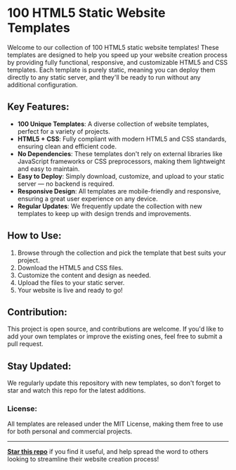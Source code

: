 # 100 HTML5 Static Website Templates

Welcome to our collection of 100 HTML5 static website templates! These templates are designed to help you speed up your website creation process by providing fully functional, responsive, and customizable HTML5 and CSS templates. Each template is purely static, meaning you can deploy them directly to any static server, and they'll be ready to run without any additional configuration.

## Key Features:
- **100 Unique Templates**: A diverse collection of website templates, perfect for a variety of projects.
- **HTML5 + CSS**: Fully compliant with modern HTML5 and CSS standards, ensuring clean and efficient code.
- **No Dependencies**: These templates don't rely on external libraries like JavaScript frameworks or CSS preprocessors, making them lightweight and easy to maintain.
- **Easy to Deploy**: Simply download, customize, and upload to your static server — no backend is required.
- **Responsive Design**: All templates are mobile-friendly and responsive, ensuring a great user experience on any device.
- **Regular Updates**: We frequently update the collection with new templates to keep up with design trends and improvements.

## How to Use:
1. Browse through the collection and pick the template that best suits your project.
2. Download the HTML5 and CSS files.
3. Customize the content and design as needed.
4. Upload the files to your static server.
5. Your website is live and ready to go!

## Contribution:
This project is open source, and contributions are welcome. If you'd like to add your own templates or improve the existing ones, feel free to submit a pull request.

## Stay Updated:
We regularly update this repository with new templates, so don't forget to star and watch this repo for the latest additions.

### License:
All templates are released under the MIT License, making them free to use for both personal and commercial projects.

---

**[Star this repo](#)** if you find it useful, and help spread the word to others looking to streamline their website creation process!



